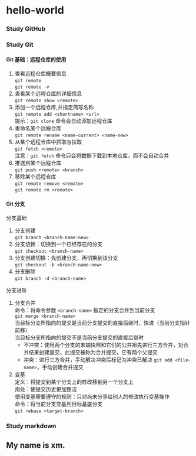 # hello-world

### Study GitHub

### Study Git

#### Git 基础：远程仓库的使用

1. 查看远程仓库概要信息  
   `git remote`  
   `git remote -v`
2. 查看某个远程仓库的详细信息  
   `git remote show <remote>`
3. 添加一个远程仓库,并指定简写名称  
   `git remote add <shortname> <url>`  
   提示：`git clone` 命令会自动添加远程仓库
4. 重命名某个远程仓库  
   `git remote rename <name-current> <name-new>`
5. 从某个远程仓库中抓取与拉取  
    `git fetch <remote>`  
   注意：`git fetch` 命令只会将数据下载到本地仓库，而不会自动合并
6. 推送到某个远程仓库  
   `git push <remote> <branch>`
7. 移除某个远程仓库  
   `git remote remove <remote>`  
   `git remote rm <remote>`

#### Git 分支

分支基础

1. 分支创建  
   `git branch <branch-name-new>`
2. 分支切换：切换到一个已经存在的分支  
   `git checkout <branch-name>`
3. 分支创建切换：先创建分支，再切换到该分支  
   `git checkout -b <branch-name-new> `
4. 分支删除  
   `git branch -d <branch-name>`

分支进阶

1. 分支合并  
    命令：将命令参数 `<branch-name>` 指定的分支合并到当前分支  
   `git merge <branch-name>`  
    当目标分支所指向的提交是当前分支提交的直接后继时，快进（当前分支指针前移）  
    当目标分支所指向的提交不是当前分支提交的直接后继时
    - 不冲突：使用两个分支的末端快照和它们的公共祖先进行三方合并，对合并结果创建提交，此提交被称为合并提交，它有两个父提交
    - 冲突：进行三方合并，手动解决冲突后标记为冲突已解决 `git add <file-name>`，手动创建合并提交
2. 变基  
   定义：将提交到某个分支上的修改移到另一个分支上  
   用处：使提交历史更加整洁  
   使用变基需要遵守的规则：只对尚未分享给别人的修改执行变基操作  
   命令：将当前分支变基到目标基底分支  
   `git rebase <target-branch>`

### Study markdown

## My name is xm.
